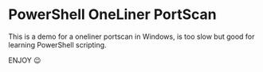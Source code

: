 # PowerShell OneLiner PortScan

This is a demo for a oneliner portscan in Windows, is too slow but good for learning PowerShell scripting.

ENJOY 😉
